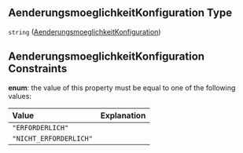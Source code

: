 ## AenderungsmoeglichkeitKonfiguration Type

`string` ([AenderungsmoeglichkeitKonfiguration](aenderungsmoeglichkeitkonfiguration.md))

## AenderungsmoeglichkeitKonfiguration Constraints

**enum**: the value of this property must be equal to one of the following values:

| Value                  | Explanation |
| :--------------------- | :---------- |
| `"ERFORDERLICH"`       |             |
| `"NICHT_ERFORDERLICH"` |             |
